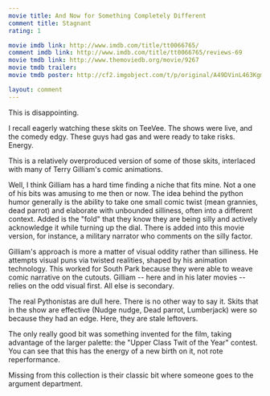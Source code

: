 ```yaml
---
movie title: And Now for Something Completely Different
comment title: Stagnant
rating: 1

movie imdb link: http://www.imdb.com/title/tt0066765/
comment imdb link: http://www.imdb.com/title/tt0066765/reviews-69
movie tmdb link: http://www.themoviedb.org/movie/9267
movie tmdb trailer: 
movie tmdb poster: http://cf2.imgobject.com/t/p/original/A49DVinL463KgmMDE2KgtWZ1hMM.jpg

layout: comment
---
```


This is disappointing.

I recall eagerly watching these skits on TeeVee. The shows were live, and the comedy edgy. These guys had gas and were ready to take risks. Energy.

This is a relatively overproduced version of some of those skits, interlaced with many of Terry Gilliam's comic animations.

Well, I think Gilliam has a hard time finding a niche that fits mine. Not a one of his bits was amusing to me then or now. The idea behind the python humor generally is the ability to take one small comic twist (mean grannies, dead parrot) and elaborate with unbounded silliness, often into a different context. Added is the "fold" that they know they are being silly and actively acknowledge it while turning up the dial. There is added into this movie version, for instance, a military narrator who comments on the silly factor.

Gilliam's approach is more a matter of visual oddity rather than silliness. He attempts visual puns via twisted realities, shaped by his animation technology. This worked for South Park because they were able to weave comic narrative on the cutouts. Gilliam -- here and in his later movies -- relies on the odd visual first. All else is secondary.

The real Pythonistas are dull here. There is no other way to say it. Skits that in the show are effective (Nudge nudge, Dead parrot, Lumberjack) were so because they had an edge. Here, they are stale leftovers.

The only really good bit was something invented for the film, taking advantage of the larger palette: the "Upper Class Twit of the Year" contest. You can see that this has the energy of a new birth on it, not rote reperformance.

Missing from this collection is their classic bit where someone goes to the argument department.